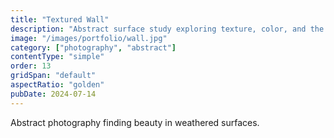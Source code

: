 ```yaml
---
title: "Textured Wall"
description: "Abstract surface study exploring texture, color, and the passage of time."
image: "/images/portfolio/wall.jpg"
category: ["photography", "abstract"]
contentType: "simple"
order: 13
gridSpan: "default"
aspectRatio: "golden"
pubDate: 2024-07-14
---
```


Abstract photography finding beauty in weathered surfaces.
